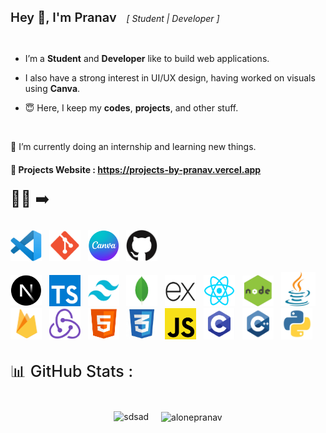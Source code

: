 <!---
alonepranav/alonepranav is a ✨ special ✨ repository because its `README.md` (this file) appears on your GitHub profile.
You can click the Preview link to take a look at your changes.
--->

<span style="font-weight:600; font-size:20px">Hey 👋, I'm Pranav</span> <i style="font-weight:400">&nbsp;&nbsp;&nbsp;[ Student | Developer ]</i>

<br/>

- I’m a **Student** and **Developer** like to build web applications.

- I also have a strong interest in UI/UX design, having worked on visuals using **Canva**.

- 😇 Here, I keep my **codes**, **projects**, and other stuff.

<br/>

🌱 I’m currently doing an internship and learning new things.  
  
#### **🔗 Projects Website** : <a href="https://projects-by-pranav.vercel.app">https://projects-by-pranav.vercel.app</a>  


<p style="font-size:25px; margin-top:20px;">
👨‍💻 ➡️
</p>

<p style="margin-top:10px"></p>

<img src="./img/tools/vscode.png" alt="c" width="50" height="50"/>&nbsp;&nbsp;
<img src="./img/tools/git.png" alt="c" width="50" height="50"/>&nbsp;&nbsp;
<img src="./img/tools/canva.png" alt="c" width="50" height="50"/>&nbsp;&nbsp;
<img src="./img/tools/github.png" alt="c" width="50" height="50"/>&nbsp;&nbsp;

<img src="./img/nextjs.png" alt="c" width="50" height="50"/>&nbsp;&nbsp;
<img src="./img/typescript.png" alt="c" width="50" height="50"/>&nbsp;&nbsp;
<img src="./img/tailwindcss.png" alt="c" width="50" height="50"/>&nbsp;&nbsp;
<img src="./img/mongodb.png" alt="c" width="50" height="50"/>&nbsp;&nbsp;
<img src="./img/expressjs.png" alt="c" width="50" height="50"/>&nbsp;&nbsp;
<img src="./img/reactjs.png" alt="c" width="50" height="50"/>&nbsp;&nbsp;
<img src="./img/nodejs.jpg" alt="c" width="50" height="50"/>&nbsp;&nbsp;
<img src="./img/java.png" alt="java" width="55" height="55"/>&nbsp;&nbsp;
<img src="./img/firebase.png" alt="c" width="50" height="50"/>&nbsp;&nbsp;
<img src="./img/redux.png" alt="c" width="50" height="50"/>&nbsp;&nbsp;
<img src="./img/html.png" alt="c" width="50" height="50"/>&nbsp;&nbsp;
<img src="./img/css.png" alt="c" width="50" height="50"/>&nbsp;&nbsp;
<img src="./img/js.png" alt="c" width="50" height="50"/>&nbsp;&nbsp;
<img src="./img/c.png" alt="c" width="50" height="50"/>&nbsp;&nbsp;
<img src="./img/c++.png" alt="c" width="50" height="50"/>&nbsp;&nbsp;
<img src="./img/python.png" alt="c" width="50" height="50"/>&nbsp;&nbsp;
 
<p style="font-size:25px; margin-top:30px; font-weight:500">📊 GitHub Stats :</p>

<div style="display:flex; justify-content:center; gap:20px; flex-wrap:wrap;">
    <p align="right">
        <img  src="https://github-readme-streak-stats.herokuapp.com/?user=alonepranav&" alt="sdsad" />
    </p>
    <p align="left">
        <img align="center" src="https://github-readme-stats.vercel.app/api/top-langs/?username=alonepranav&hide_border=false&include_all_commits=truese&count_private=true&layout=compact" alt="alonepranav" />
    </p>
</div>

<!-- <p style="font-size:20px; margin-top:20px; font-weight:400">🌐 Connect with me </p>

[![Twitter](https://img.shields.io/badge/Twitter-%231DA1F2.svg?logo=Twitter&logoColor=white)](https://twitter.com/pranavshilavane)
[![Instagram](https://img.shields.io/badge/Instagram-%23E4405F.svg?logo=Instagram&logoColor=white)](https://instagram.com/pranavshilavane)
[![LinkedIn](https://img.shields.io/badge/LinkedIn-%230077B5.svg?logo=linkedin&logoColor=white)](https://www.linkedin.com/in/pranav-shilavane-9245b8236)  -->
